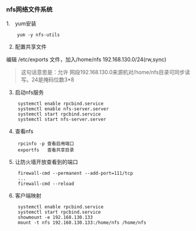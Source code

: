 ### nfs网络文件系统
1.　yum安装  
        
        yum -y nfs-utils
    
2. 配置共享文件

编辑 /etc/exports 文件，加入/home/nfs   192.168.130.0/24(rw,sync)
> 这句话意思是：允许 网段192.168.130.0来源机对/home/nfs目录可同步读写。24是掩码位数3*8

3. 启动nfs服务

        systemctl enable rpcbind.service
        systemctl enable nfs-server.server
        systemctl start rpcbind.service
        systemctl start nfs-server.server
        
4. 查看nfs

        rpcinfo -p 查看启用端口
        exportfs   查看共享目录
     
5. 让防火墙开放查看到的端口
        
        firewall-cmd --permanent --add-port=111/tcp
        ...
        firewall-cmd --reload
        
6. 客户端映射

        systemctl enable rpcbind.service
        systemctl start rpcbind.service
        showmount -e 192.168.130.133
        mount -t nfs 192.168.130.133:/home/nfs /home/nfs